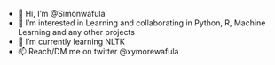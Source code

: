 - 👋 Hi, I’m @Simonwafula
- 👀 I’m interested in Learning and collaborating in Python, R, Machine Learning and any other projects
- 🌱 I’m currently learning NLTK
- 📫 Reach/DM me on twitter @xymorewafula 

<!---
Simonwafula/Simonwafula is a ✨ special ✨ repository because its `README.md` (this file) appears on your GitHub profile.
You can click the Preview link to take a look at your changes.
--->

